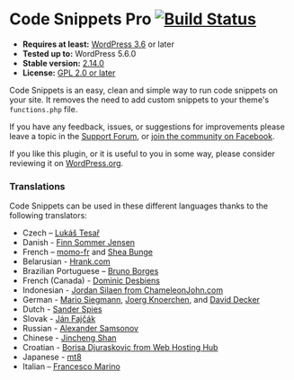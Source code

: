 # Code Snippets Pro [![Build Status](https://api.travis-ci.org/sheabunge/code-snippets.svg?branch=develop)](https://travis-ci.org/sheabunge/code-snippets)

* __Requires at least:__ [WordPress 3.6](https://wordpress.org/download/) or later
* __Tested up to:__ WordPress 5.6.0
* __Stable version:__ [2.14.0](https://downloads.wordpress.org/plugin/code-snippets.latest-stable.zip)
* __License:__ [GPL 2.0 or later](license.txt)

Code Snippets is an easy, clean and simple way to run code snippets on your site. It removes the need to add custom snippets to your theme's `functions.php` file.

If you have any feedback, issues, or suggestions for improvements please leave a topic in the [Support Forum](https://wordpress.org/support/plugin/code-snippets), or [join the community on Facebook](https://facebook.com/groups/codesnippetsplugin).

If you like this plugin, or it is useful to you in some way, please consider reviewing it on [WordPress.org](https://wordpress.org/support/view/plugin-reviews/code-snippets).

### Translations

Code Snippets can be used in these different languages thanks to the following translators:

* Czech  – [Lukáš Tesař](mailto:lukastesar03@gmail.com)
* Danish - [Finn Sommer Jensen](https://profiles.wordpress.org/finnsommer/)
* French – [momo-fr](https://www.momofr.net/) and [Shea Bunge](https://sheabunge.com)
* Belarusian - [Hrank.com](https://www.hrank.com)
* Brazilian Portuguese – [Bruno Borges](http://brunoborges.info)
* French (Canada) - [Dominic Desbiens](https://www.dominicdesbiens.com/)
* Indonesian - [Jordan Silaen from ChameleonJohn.com](https://www.chameleonjohn.com/)
* German - [Mario Siegmann](https://web-alltag.de/), [Joerg Knoerchen](https://www.sensorgrafie.de/), and [David Decker](https://deckerweb.de)
* Dutch - [Sander Spies](https://github.com/sander1)
* Slovak - [Ján Fajčák](https://wp.sk)
* Russian - [Alexander Samsonov](http://www.wordpressplugins.ru/administration/code-snippets.html)
* Chinese - [Jincheng Shan](http://shanjincheng.com)
* Croatian - [Borisa Djuraskovic from Web Hosting Hub](https://www.webhostinghub.com/)
* Japanese - [mt8](https://mt8.biz/)
* Italian – [Francesco Marino](https://360fun.net)
